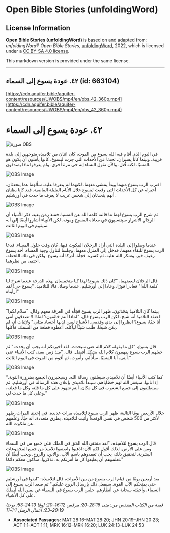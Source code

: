 # Open Bible Stories (unfoldingWord)

## License Information

**Open Bible Stories (unfoldingWord)** is based on and adapted from: _unfoldingWord® Open Bible Stories_, [unfoldingWord](https://unfoldingword.org/utw), 2022, which is licensed under a [CC BY-SA 4.0 license](https://creativecommons.org/licenses/by-sa/4.0/legalcode.en).

This markdown version is provided under the same license.



--------------------------------

## ٤٢. عودة يسوع إلى السماء (id: 663104)

[https://cdn.aquifer.bible/aquifer-content/resources/UWOBS/mp4/en/obs_42_360p.mp4](https://cdn.aquifer.bible/aquifer-content/resources/UWOBS/mp4/en/obs_42_360p.mp4)

٤٢. عودة يسوع إلى السماء
========================

![صورة OBS](https://cdn.aquifer.bible/aquifer-content/resources/UWOBS/jpg/360px/obs-en-42-01.jpg)

في اليوم الذي أقام فيه الله يسوع من الموت، كان اثنان من تلاميذه متوجهين إلى بلدة قريبة. وبينما كانا يسيران، تحدثا عن الأحداث التي جرت ليسوع. كانوا يأملون أن يكون هو المسيّا، لكنه قُتل. والآن تقول النساء إنه حي مرة أخرى. ولم يعرفوا ماذا يصدقون.

![OBS Image](https://cdn.aquifer.bible/aquifer-content/resources/UWOBS/jpg/360px/obs-en-42-02.jpg)

اقترب الرب يسوع منهما وبدأ يمشي معهما، لكنهما لم يتعرفا عليه. سألهما عما يتحدثان. أخبراه عن كل الأحداث التي وقعت ليسوع خلال الأيام القليلة الماضية. فقد كانا يظنان أنهم يتحدثان إلى شخص غريب لا يعرف ما حدث في أورشليم.

![OBS Image](https://cdn.aquifer.bible/aquifer-content/resources/UWOBS/jpg/360px/obs-en-42-03.jpg)

ثم شرح الرب يسوع لهما ما قالته كلمة الله عن المسيا. فمنذ زمن بعيد، ذكر الأنبياء أن الرجال الأشرار سيتسببون في معاناة المسيح وموته. لكن الأنبياء أشاروا أيضًا إلى أنه سيقوم في اليوم الثالث.

![OBS Image](https://cdn.aquifer.bible/aquifer-content/resources/UWOBS/jpg/360px/obs-en-42-04.jpg)

عندما وصلوا إلى البلدة التي أراد الرجلان المكوث فيها، كان وقت حلول المساء. فدعا الرب يسوع للبقاء معهما، فدخل إلى المنزل معهما. وجلسا لتناول وجبة المساء. أخذ يسوع رغيف خبز، وشكر الله عليه، ثم كسره. فجأة، أدركا أنه يسوع. ولكن في تلك اللحظة، اختفى من نظرهما.

![OBS Image](https://cdn.aquifer.bible/aquifer-content/resources/UWOBS/jpg/360px/obs-en-42-05.jpg)

قال الرجلان لبعضهما، "كان ذلك يسوع! لهذا كنا متحمسان بهذه الدرجة عندما شرح لنا كلمة الله!" فغادرا فورًا، وعادا إلى أورشليم. عندما وصلا، قالا للتلاميذ، "يسوع حي! لقد رأيناه!"

![OBS Image](https://cdn.aquifer.bible/aquifer-content/resources/UWOBS/jpg/360px/obs-en-42-06.jpg)

بينما كان التلاميذ يتحدثون، ظهر الرب يسوع فجأة في الغرفة معهم وقال، "سلام لكم!" اعتقد التلاميذ أنه شبح، لكن الرب يسوع قال، "لماذا أنتم خائفون؟ لماذا لا تصدقون أنني أنا حقًا، يسوع؟ انظروا إلى يدي وقدمي. الأشباح ليس لديها أجساد مثلي." ولإثبات أنه لم يكن شبحًا، طلب شيئًا ليأكله. أعطوه قطعة من السمك، فأكلها.

![OBS Image](https://cdn.aquifer.bible/aquifer-content/resources/UWOBS/jpg/360px/obs-en-42-07.jpg)

قال يسوع، "كل ما يقوله كلام الله عني سيحدث، لقد أخبرتكم أنه يجب أن يحدث." ثم جعلهم الرب يسوع يفهمون كلام الله بشكل أفضل. قال، "منذ زمن بعيد، كتب الأنبياء عني أنني، أنا المسيّا، سأتألم، وأموت، ثم أقوم من الموت في اليوم الثالث."

![OBS Image](https://cdn.aquifer.bible/aquifer-content/resources/UWOBS/jpg/360px/obs-en-42-08.jpg)

“كما كتب الأنبياء أيضًا أن تلاميذي سيعلنون رسالة الله. وسيخبرون الجميع بضرورة التوبة. إذا تابوا، سيغفر الله لهم خطاياهم. سيبدأ تلاميذي بإعلان هذه الرسالة في أورشليم، ثم سينطلقون إلى جميع الشعوب في كل مكان. أنتم شهود على كل ما قلته وكل ما فعلته، وعلى كل ما حدث لي.”

![OBS Image](https://cdn.aquifer.bible/aquifer-content/resources/UWOBS/jpg/360px/obs-en-42-09.jpg)

خلال الأربعين يومًا التالية، ظهر الرب يسوع لتلاميذه مرات عديدة. في إحدى المرات، ظهر لأكثر من 500 شخص في نفس الوقت! وأثبت لتلاميذه، بطرق متعددة، أنه حيًا، وعلّمهم عن ملكوت الله.

![OBS Image](https://cdn.aquifer.bible/aquifer-content/resources/UWOBS/jpg/360px/obs-en-42-10.jpg)

قال الرب يسوع لتلاميذه، "لقد منحني الله الحق في الملك على جميع من في السماء ومن على الأرض. لذلك أقول لكم الآن: اذهبوا واصنعوا تلاميذ من جميع المجموعات البشرية. لتحقيق ذلك، يجب أن تعمدوهم باسم الآب، والابن، والروح. ويجب أيضًا أن تعلموهم أن يطيعوا كل ما أمرتكم به. تذكروا، سأكون معكم دائمًا."

![OBS Image](https://cdn.aquifer.bible/aquifer-content/resources/UWOBS/jpg/360px/obs-en-42-11.jpg)

بعد أربعين يومًا من قيام الرب يسوع من بين الأموات، قال لتلاميذه: "ابقوا في أورشليم حتى يمنحكم الآب القوة. سيفعل ذلك بإرسال الروح عليكم." ثم صعد الرب يسوع إلى السماء، وأخفته سحابة عن أنظارهم. جلس الرب يسوع في السماء عن يمين الله ليملك على كل الأشياء.

*قصة من الكتاب المقدس من: متى 28:16–20؛ مرقس 16:12–20؛ لوقا 24:13–53؛ يوحنا 20:19–23؛ أعمال الرسل 1:1–11*

* **Associated Passages:** MAT 28:16–MAT 28:20; JHN 20:19–JHN 20:23; ACT 1:1–ACT 1:11; MRK 16:12–MRK 16:20; LUK 24:13–LUK 24:53

